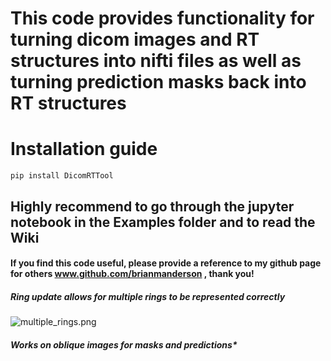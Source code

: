 # This code provides functionality for turning dicom images and RT structures into nifti files as well as turning prediction masks back into RT structures
# Installation guide
    pip install DicomRTTool
## Highly recommend to go through the jupyter notebook in the Examples folder and to read the Wiki

#### If you find this code useful, please provide a reference to my github page for others www.github.com/brianmanderson , thank you!

##### Ring update allows for multiple rings to be represented correctly

![multiple_rings.png](./Images/multiple_rings.png)


##### Works on oblique images for masks and predictions*
